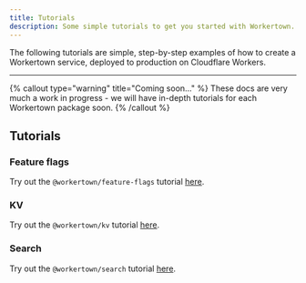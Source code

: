 ```yaml
---
title: Tutorials
description: Some simple tutorials to get you started with Workertown.
---
```


The following tutorials are simple, step-by-step examples of how to create a
Workertown service, deployed to production on Cloudflare Workers.

---

{% callout type="warning" title="Coming soon..." %}
These docs are very much a work in progress - we will have in-depth tutorials
for each Workertown package soon.
{% /callout %}

## Tutorials

### Feature flags

Try out the `@workertown/feature-flags` tutorial
[here](/docs/packages/feature-flags/tutorial).

### KV

Try out the `@workertown/kv` tutorial
[here](/docs/packages/kv/tutorial).

### Search

Try out the `@workertown/search` tutorial
[here](/docs/packages/search/tutorial).

